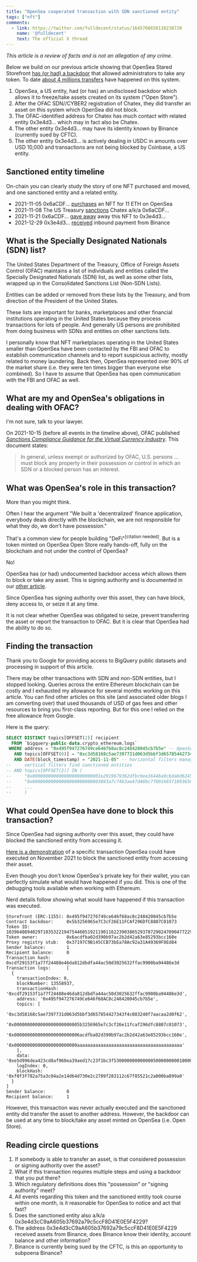 ```yaml
---
title: "OpenSea cooperated transaction with SDN sanctioned entity"
tags: ["nft"]
comments:
  - link: https://twitter.com/fulldecent/status/1645766658110238720
    name: '@fulldecent'
    text: The official X thread
---
```


*This article is a review of facts and is not an allegation of any crime.*

Below we build on our previous article showing that OpenSea Stared Storefront [has (or had) a backdoor](/2022/11/04/Does-OpenSea-Shared-Storefront-have-a-backdoor.html) that allowed administrators to take any token. To date [about 4 millions transfers](https://etherscan.io/token/0x495f947276749ce646f68ac8c248420045cb7b5e) have happened on this system.

1. OpenSea, a US entity, had (or has) an undisclosed backdoor which allows it to freeze/take assets created on its system ("Open Store").
2. After the OFAC SDN//CYBER2 registration of Chatex, they did transfer an asset on this system which OpenSea did not block.
3. The OFAC-identified address for Chatex has much contact with related entity 0x3e4d3... which may in fact also be Chatex.
4. The other entity 0x3e4d3... may have its identity known by Binance (currently sued by CFTC).
5. The other entity 0x3e4d3... is actively dealing in USDC in amounts over USD 10,000 and transactions are not being blocked by Coinbase, a US entity.

## Sanctioned entity timeline

On-chain you can clearly study the story of one NFT purchased and moved, and one sanctioned entity and a related entity.

* 2021-11-05 0x6aCDF... [purchases](https://etherscan.io/tx/0x467857ff832a8e61c4aac9ea65a88cbdb666b1a71399763275885aebbc7e54fc) an NFT for 11 ETH on OpenSea
* 2021-11-08 The US Treasury [sanctions](https://home.treasury.gov/news/press-releases/jy0471) Chatex a/k/a 0x6aCDF...
* 2021-11-21 0x6aCDF... [gave away](https://etherscan.io/tx/0x28166d387c2d789c722d5b4e27e3a011b091a010ed70da13a8e797b09d23b53b) away this NFT to 0x3e4d3...
* 2021-12-29 0x3e4d3... [received](https://etherscan.io/tx/0x9f63a1415539c85e63617de30ed27bab83166b3d81852b3d99a161f259247942) inbound payment from Binance

## What is the Specially Designated Nationals (SDN) list?

The United States Department of the Treasury, Office of Foreign Assets Control (OFAC) maintains a list of individuals and entities called the Specially Designated Nationals (SDN) list, as well as some other lists, wrapped up in the Consolidated Sanctions List (Non-SDN Lists).

Entities can be added or removed from these lists by the Treasury, and from direction of the President of the United States.

These lists are important for banks, marketplaces and other financial institutions operating in the United States because they process transactions for lots of people. And generally US persons are prohibited from doing business with SDNs and entities on other sanctions lists.

I personally know that NFT marketplaces operating in the United States smaller than OpenSea have been contacted by the FBI and OFAC to establish communication channels and to report suspicious activity, mostly related to money laundering. Back then, OpenSea represented over 90% of the market share (i.e. they were ten times bigger than everyone else combined). So I have to assume that OpenSea has open communication with the FBI and OFAC as well.

## What are my and OpenSea's obligations in dealing with OFAC?

I'm not sure, talk to your lawyer.

On 2021-10-15 (before all events in the timeline above), OFAC published [*Sanctions Compliance Guidance for the Virtual Currency Industry*](https://ofac.treasury.gov/media/913571/download?inline). This document states:

> In general, unless exempt or authorized by OFAC, U.S. persons ... must block any property in their possession or control in which an SDN or a blocked person has an interest.

## What was OpenSea's role in this transaction?

More than you might think.

Often I hear the argument "We built a 'decentralized' finance application, everybody deals directly with the blockchain, we are not responsible for what they do, we don't have possession."

That's a common view for people building "DeFi"<sup>[citation needed]</sup>. But is a token minted on OpenSea Open Store really hands-off, fully on the blockchain and not under the control of OpenSea?

No!

OpenSea has (or had) undocumented backdoor access which allows them to block or take any asset. This is signing authority and is documented in our [other article](/2022/11/04/Does-OpenSea-Shared-Storefront-have-a-backdoor.html).

Since OpenSea has signing authority over this asset, they can have block, deny access to, or seize it at any time.

It is not clear whether OpenSea was obligated to seize, prevent transferring the asset or report the transaction to OFAC. But it is clear that OpenSea had the ability to do so.

## Finding the transaction

Thank you to Google for providing access to BigQuery public datasets and processing in support of this article.

There may be other transactions with SDN and non-SDN entities, but I stopped looking. Queries across the entire Ethereum blockchain can be costly and I exhausted my allowance for several months working on this article. You can find other articles on this site (and associated older blogs I am converting over) that used thousands of USD of gas fees and other resources to bring you first-class reporting. But for this one I relied on the free allowance from Google.

Here is the query:

```sql
SELECT DISTINCT topics[OFFSET(2)] recipient
  FROM `bigquery-public-data.crypto_ethereum.logs`
 WHERE address = "0x495f947276749ce646f68ac8c248420045cb7b5e" -- OpenSea Shared Storefront
   AND topics[OFFSET(0)] = "0xc3d58168c5ae7397731d063d5bbf3d657854427343f4c083240f7aacaa2d0f62" -- ERC1155 transfer single    
   AND DATE(block_timestamp) = "2021-11-05" -- horizontal filters manage your query cost
--     vertical filters find sanctioned entities
-- AND topics[OFFSET(2)] IN (
--     "0x00000000000000000000000001e2919679362dfbc9ee1644ba9c6da6d6245bb1",
--     "0x00000000000000000000000003893a7c7463ae47d46bc7f091665f1893656003",
--     ...
--     )
```

## What could OpenSea have done to block this transaction?

Since OpenSea had signing authority over this asset, they could have blocked the sanctioned entity from accessing it.

[Here is a demonstration](https://github.com/fulldecent/opensea-shared-storefront-backdoor/commit/58443a7d469cff120f82f7b1af58d6d3bc13d4be) of a specific transaction OpenSea could have executed on November 2021 to block the sanctioned entity from accessing their asset.

Even though you don't know OpenSea's private key for their wallet, you can perfectly simulate what would have happened if you did. This is one of the debugging tools available when working with Ethereum.

Nerd details follow showing what would have happened if this transaction was executed.

```
Storefront (ERC-1155): 0x495f947276749ce646f68ac8c248420045cb7b5e
Contract backdoor:     0x5b3256965e7C3cF26E11FCAf296DfC8807C01073
Token ID:              103964089402971035322194754460519211901162239038652937872902470904772294606849
Token owner:           0x6acdfba02d390b97ac2b2d42a63e85293bcc160e
Proxy registry stub:   0x37197C9B145CCB73bEa78Ac92a31A49369F8Ed84
Sender balance:        1
Recipient balance:     0
Transaction hash:      0xcdf29153f1a77f24488e46da812dbdfa44ac50d3025632ffac9900ba94486e3d
Transaction logs:      [
  {
    transactionIndex: 0,
    blockNumber: 13558937,
    transactionHash: '0xcdf29153f1a77f24488e46da812dbdfa44ac50d3025632ffac9900ba94486e3d',
    address: '0x495f947276749Ce646f68AC8c248420045cb7b5e',
    topics: [
      '0xc3d58168c5ae7397731d063d5bbf3d657854427343f4c083240f7aacaa2d0f62',
      '0x0000000000000000000000005b3256965e7c3cf26e11fcaf296dfc8807c01073',
      '0x0000000000000000000000006acdfba02d390b97ac2b2d42a63e85293bcc160e',
      '0x000000000000000000000000aaaaaaaaaaaaaaaaaaaaaaaaaaaaaaaaaaaaaaaa'
    ],
    data: '0xe5d996dea423cd8af960ea39aed17c23f1bc3f530000000000000500000000010000000000000000000000000000000000000000000000000000000000000001',
    logIndex: 0,
    blockHash: '0xf0f3f782a75a3c04a2e14d64d730e2c2789f283112c67f85521c2a000ba899a0'
  }
]
Sender balance:        0
Recipient balance:     1
```

However, this transaction was never actually executed and the sanctioned entity did transfer the asset to another address. However, the backdoor can be used at any time to block/take any asset minted on OpenSea (i.e. Open Store).

## Reading circle questions

1. If somebody is able to transfer an asset, is that considered possession or signing authority over the asset?
2. What if this transaction requires multiple steps and using a backdoor that you put there?
3. Which regulatory definitions does this "possession" or "signing authority" meet?
4. All events regarding this token and the sanctioned entity took course within one month, is it reasonable for OpenSea to notice and act that fast?
6. Does the sanctioned entity also a/k/a 0x3e4d3cC9aA605b37692a79c5ccF8D41E0E5F4229?
6. The address 0x3e4d3cC9aA605b37692a79c5ccF8D41E0E5F4229 received assets from Binance, does Binance know their identity, account balance and other information?
7. Binance is currently being sued by the CFTC, is this an opportunity to subpoena Binance?